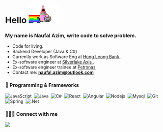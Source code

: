 <h1 align="left">Hello <img src="https://github.com/naufalazim/naufalazim/blob/main/patrick.gif" width="100px" height="60px"></h1>

### My name is Naufal Azim, write code to solve problem. 

- Code for living.
- Backend Developer (Java & C#)
- Currently work as Software Eng at <a href="https://www.hlb.com.my/en/personal-banking/home.html"> Hong Leong Bank </a>.
- Ex-software engineer at <a href="https://www.silverlakeaxis.com/"> Silverlake Axis </a>.
- Ex-software engineer trainee at <a href="https://www.petronas.com/">Petronas</a>
- Contact me: **naufal.azim@outlook.com**

### 🚀 Programming & Frameworks

![JavaScript](https://img.shields.io/badge/JavaScript-323330?style=for-the-badge&logo=javascript&logoColor=F7DF1E)&nbsp;
![Java](https://img.shields.io/badge/Java-ED8B00?style=for-the-badge&logo=java&logoColor=white)&nbsp;
![C#](https://img.shields.io/badge/C%23-239120?style=for-the-badge&logo=c-sharp&logoColor=white)&nbsp;
![React](https://img.shields.io/badge/React-20232A?style=for-the-badge&logo=react&logoColor=61DAFB)&nbsp;
![Angular](https://img.shields.io/badge/Angular-DD0031?style=for-the-badge&logo=angular&logoColor=white)&nbsp;
![Nodejs](https://img.shields.io/badge/Node.js-339933?style=for-the-badge&logo=nodedotjs&logoColor=white)&nbsp;
![Mysql](https://img.shields.io/badge/MySQL-005C84?style=for-the-badge&logo=mysql&logoColor=white)&nbsp;
![Git](https://img.shields.io/badge/GIT-E44C30?style=for-the-badge&logo=git&logoColor=white)&nbsp;
![Spring](https://img.shields.io/badge/Spring-6DB33F?style=for-the-badge&logo=spring&logoColor=white)&nbsp;
![.Net](https://img.shields.io/badge/.NET-5C2D91?style=for-the-badge&logo=.net&logoColor=white)&nbsp;

### 🧑🏻‍🎓 Connect with me
<p align="left">

<a href = "https://www.linkedin.com/in/mohdnaufalazim/"  target="_blank"><img src="https://img.shields.io/badge/LinkedIn-0077B5?style=for-the-badge&logo=linkedin&logoColor=white"/></a>

</p>

